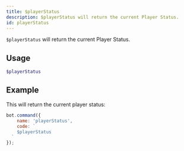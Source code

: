 ```yaml
---
title: $playerStatus
description: $playerStatus will return the current Player Status. 
id: playerStatus
---
```


`$playerStatus` will return the current Player Status. 

## Usage

```php
$playerStatus
```

## Example

This will return the current player status:

```javascript
bot.command({
    name: 'playerStatus',
    code: `
    $playerStatus
  `
});
```